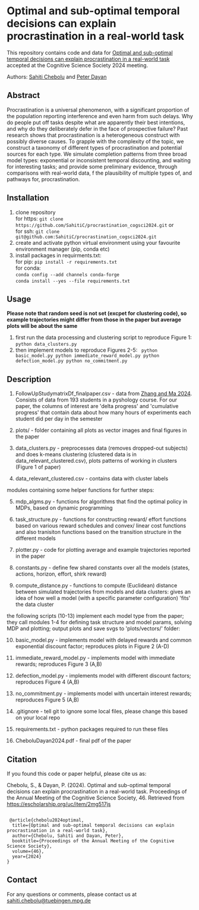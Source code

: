 # Optimal and sub-optimal temporal decisions can explain procrastination in a real-world task

This repository contains code and data for [Optimal and sub-optimal temporal decisions can explain procrastination in a real-world task](https://escholarship.org/uc/item/2mg517js) accepted at the Cognitive Science Society 2024 meeting. 

Authors: [Sahiti Chebolu](https://www.kyb.tuebingen.mpg.de/person/107410/2549) and [Peter Dayan](https://www.mpg.de/12309357/biologische-kybernetik-dayan)

## Abstract
Procrastination is a universal phenomenon, with a significant proportion of the population reporting interference and even harm from such delays. Why do people put off tasks despite what are apparently their best intentions, and why do they deliberately defer in the face of prospective failure? Past research shows that procrastination is a heterogeneous construct with possibly diverse causes. To grapple with the complexity of the topic, we construct a taxonomy of different types of procrastination and potential sources for each type. We simulate completion patterns from three broad model types: exponential or inconsistent temporal discounting, and waiting for interesting tasks; and provide some preliminary evidence, through comparisons with real-world data,  f the plausibility of multiple types of, and pathways for, procrastination.

## Installation

1. clone repository \
   for https: `git clone https://github.com/SahitiC/procrastination_cogsci2024.git` or \
   for ssh: `git clone git@github.com:SahitiC/procrastination_cogsci2024.git`
2. create and activate python virtual environment using your favourite environment manager (pip, conda etc)
3. install packages in requirments.txt: \
   for pip: `pip install -r requirements.txt`\
   for conda: \
   `conda config --add channels conda-forge` \
   `conda install --yes --file requirements.txt`

## Usage

**Please note that random seed is not set (excpet for clustering code), so example trajectories might differ from those in the paper but average plots will be about the same**
1. first run the data processing and clustering script to reproduce Figure 1:\
   `python data_clusters.py`
3. then implement models to reproduce Figures 2-5:
   <code>
   python basic_model.py
   python immediate_reward_model.py
   python defection_model.py
   python no_commitment.py
   </code>
        
## Description

1. FollowUpStudymatrixDf_finalpaper.csv - data from [Zhang and Ma 2024](https://www.nature.com/articles/s41598-024-65110-4). Consists of data from 193 students in a pyshology course. For our paper, the columns of interest are 'delta progress' and 'cumulative progress' that contain data about how many hours of experiments each student did per day in the semester

2. plots/ - folder containing all plots as vector images and final figures in the paper

3. data_clusters.py - preprocesses data (removes dropped-out subjects) and does k-means clustering (clustered data is in data_relevant_clustered.csv), plots patterns of working in clusters (Figure 1 of paper)

4. data_relevant_clustered.csv - contains data with cluster labels

modules containing some helper functions for further steps: 

5. mdp_algms.py - functions for algorithms that find the optimal policy in MDPs, based on dynamic programming 

6. task_structure.py - functions for constructing reward/ effort functions based on various reward schedules and convex/ linear cost functions
and also tranisiton functions based on the transition structure in the different models

7. plotter.py - code for plotting average and example trajectories reported in the paper

8. constants.py - define few shared constants over all the models (states, actions, horizon, effort, shirk reward)

9. compute_distance.py - functions to compute (Euclidean) distance between simulated trajectories from models and data clusters: gives an idea of how well a model 
(with a specific parameter configuration) 'fits' the data cluster

the following scripts (10-13) implement each model type from the paper; they call modules 1-4 for defining task structure and model params, solving MDP and plotting; output plots and save svgs to 'plots/vectors/' folder: 

10. basic_model.py - implements model with delayed rewards and common exponential discount factor; reproduces plots in Figure 2 (A-D)

11. immediate_reward_model.py - implements model with immediate rewards; reproduces Figure 3 (A,B)

12. defection_model.py - implements model with different discount factors; reproduces Figure 4 (A,B)

13. no_commitment.py - implements model with uncertain interest rewards; reproduces Figure 5 (A,B) 

14. .gitignore - tell git to ignore some local files, please change this based on your local repo

15. requirements.txt - python packages required to run these files

16. CheboluDayan2024.pdf - final pdf of the paper

## Citation

If you found this code or paper helpful, please cite us as:

Chebolu, S., & Dayan, P. (2024). Optimal and sub-optimal temporal decisions can explain procrastination in a real-world task. Proceedings of the Annual Meeting of the Cognitive Science Society, 46. Retrieved from <https://escholarship.org/uc/item/2mg517js> 

<code>
 @article{chebolu2024optimal, 
  title={Optimal and sub-optimal temporal decisions can explain procrastination in a real-world task}, 
  author={Chebolu, Sahiti and Dayan, Peter}, 
  booktitle={Proceedings of the Annual Meeting of the Cognitive Science Society}, 
  volume={46}, 
  year={2024} 
}
</code>

## Contact

For any questions or comments, please contact us at <sahiti.chebolu@tuebingen.mpg.de>

   


